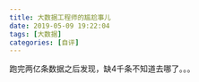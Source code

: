 ```yaml
---
title: 大数据工程师的尴尬事儿
date: 2019-05-09 19:22:04
tags: [大数据]
categories: [自评]
---
```


跑完两亿条数据之后发现，缺4千条不知道去哪了。。。
